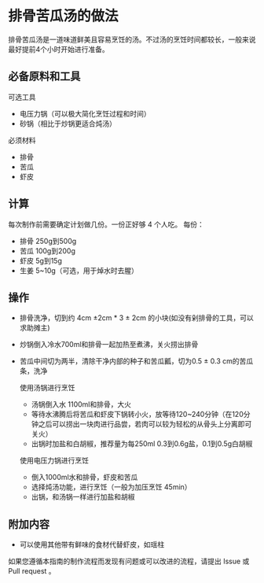 # 排骨苦瓜汤的做法

排骨苦瓜汤是一道味道鲜美且容易烹饪的汤。不过汤的烹饪时间都较长，一般来说最好提前4个小时开始进行准备。

## 必备原料和工具

可选工具

- 电压力锅（可以极大简化烹饪过程和时间）
- 砂锅（相比于炒锅更适合炖汤）

必须材料

- 排骨
- 苦瓜
- 虾皮

## 计算

每次制作前需要确定计划做几份。一份正好够 4 个人吃。
每份：

- 排骨  250g到500g
- 苦瓜 100g到200g
- 虾皮 5g到15g
- 生姜 5~10g（可选，用于焯水时去腥）

## 操作

- 排骨洗净，切到约 4cm ±2cm * 3 ± 2cm 的小块(如没有剁排骨的工具，可以求助摊主)
- 炒锅倒入冷水700ml和排骨一起加热至煮沸，关火捞出排骨
- 苦瓜中间切为两半，清除干净内部的种子和苦瓜瓤，切为0.5 ± 0.3 cm的苦瓜条，洗净

  使用汤锅进行烹饪

  - 汤锅倒入水 1100ml和排骨，大火
  - 等待水沸腾后将苦瓜和虾皮下锅转小火，放等待120~240分钟（在120分钟之后可以捞出一块肉进行品尝，若肉可以较为轻松的从骨头上分离即可关火）
  - 出锅时加盐和白胡椒，推荐量为每250ml 0.3到0.6g盐，0.1到0.5g白胡椒

  使用电压力锅进行烹饪

  - 倒入1000ml水和排骨，虾皮和苦瓜
  - 选择炖汤功能，进行烹饪（一般为加压烹饪 45min）
  - 出锅，和汤锅一样进行加盐和胡椒

## 附加内容

- 可以使用其他带有鲜味的食材代替虾皮，如瑶柱

如果您遵循本指南的制作流程而发现有问题或可以改进的流程，请提出 Issue 或 Pull request 。
